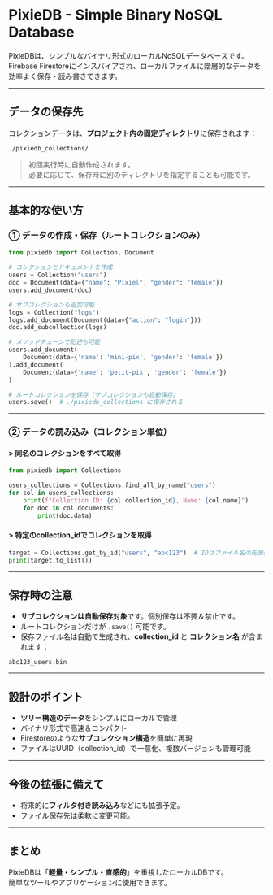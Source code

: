 # PixieDB - Simple Binary NoSQL Database

PixieDBは、シンプルなバイナリ形式のローカルNoSQLデータベースです。  
Firebase Firestoreにインスパイアされ、ローカルファイルに階層的なデータを効率よく保存・読み書きできます。

---

## データの保存先
コレクションデータは、**プロジェクト内の固定ディレクトリ**に保存されます：

```
./pixiedb_collections/
```

> 初回実行時に自動作成されます。  
> 必要に応じて、保存時に別のディレクトリを指定することも可能です。

---

## 基本的な使い方

### ① データの作成・保存（ルートコレクションのみ）

```python
from pixiedb import Collection, Document

# コレクションとドキュメントを作成
users = Collection("users")
doc = Document(data={"name": "Pixiel", "gender": "female"})
users.add_document(doc)

# サブコレクションも追加可能
logs = Collection("logs")
logs.add_document(Document(data={"action": "login"}))
doc.add_subcollection(logs)

# メソッドチェーンで記述も可能
users.add_document(
    Document(data={'name': 'mini-pix', 'gender': 'female'})
).add_document(
    Document(data={'name': 'petit-pix', 'gender': 'female'})
)

# ルートコレクションを保存（サブコレクションも自動保存）
users.save()  # ./pixiedb_collections に保存される
```

---

### ② データの読み込み（コレクション単位）

#### > 同名のコレクションをすべて取得

```python
from pixiedb import Collections

users_collections = Collections.find_all_by_name("users")
for col in users_collections:
    print(f"Collection ID: {col.collection_id}, Name: {col.name}")
    for doc in col.documents:
        print(doc.data)
```

#### > 特定のcollection_idでコレクションを取得

```python
target = Collections.get_by_id("users", "abc123")  # IDはファイル名の先頭に記載
print(target.to_list())
```

---

## 保存時の注意
- **サブコレクションは自動保存対象**です。個別保存は不要＆禁止です。
- ルートコレクションだけが `.save()` 可能です。
- 保存ファイル名は自動で生成され、**collection_id** と **コレクション名** が含まれます：
```
abc123_users.bin
```

---

## 設計のポイント
- **ツリー構造のデータ**をシンプルにローカルで管理
- バイナリ形式で高速＆コンパクト
- Firestoreのような**サブコレクション構造**を簡単に再現
- ファイルはUUID（collection_id）で一意化、複数バージョンも管理可能

---

## 今後の拡張に備えて
- 将来的に**フィルタ付き読み込み**などにも拡張予定。
- ファイル保存先は柔軟に変更可能。

---

## まとめ
PixieDBは「**軽量・シンプル・直感的**」を重視したローカルDBです。  
簡単なツールやアプリケーションに使用できます。